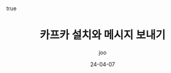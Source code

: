 ---
title: 카프카 설치와 메시지 보내기
description: 카프카를 설치하고 간단한 메시지를 보내봅시다.
author: joo
date: 24-04-07
categories: [Kafka, Chapter2]
tags: [kafka, Data, Engineering]
pin: true
math: true
mermaid: true

---